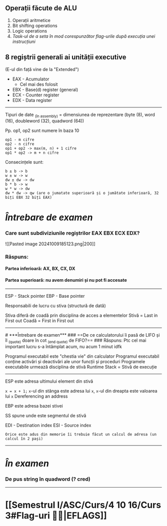 ## Operații făcute de ALU
1. Operații aritmetice
2. Bit shifting operations
3. Logic operations
4. *Task-ul de a seta în mod corespunzător flag-urile după execuția unei instrucțiuni*
## 8 regiștrii generali ai unității executive

(E-ul din față vine de la "Extended")

- EAX - Acumulator
	- Cel mai des folosit
- EBX - Base(d) register (general)
- ECX - Counter register
- EDX - Data register

<hr>

Tipuri de date <sub>(în assembly)</sub> = dimensiunea de reprezentare (byte (8), word (16), doubleword (32), quadword (64))

Pp. op1, op2 sunt numere în baza 10
```
op1 - m cifre
op2 - n cifre
op1 + op2 -> max(m, n) + 1 cifre
op1 * op2 -> m + n cifre
```

Consecințele sunt:
```
b ± b -> b
w ± w -> w
dw ± dw -> dw
b * b -> w
w * w -> dw
dw * dw -> qw (are o jumatate superioară și o jumătate inferioară, 32 biți EBX 32 biți EAX)
```

# ***Întrebare de examen***
### Care sunt subdiviziunile regiștrilor EAX EBX ECX EDX?
![[Pasted image 20241009185123.png|200]]
### Răspuns:
#### Partea inferioară: AX, BX, CX, DX
#### Partea superioară: nu avem denumiri și nu pot fi accesate

<hr>

ESP - Stack pointer
EBP - Base pointer

Responsabili de lucru cu stiva (structură de dată)

Stiva diferă de coadă prin disciplina de acces a elementelor
Stivă = Last in First out
Coadă = First in First out

<hr>
# ***Întrebare de examen***
### ==De ce calculatorului îi pasă de LIFO și îl <sub>(quote)</sub> doare în cot <sub>(end quote)</sub> de FIFO?==
### Răspuns: Ptc cel mai important lucru s-a întâmplat acum, nu acum 1 minut
idfk

Programul executabil este "chestia vie" din calculator
Programul executabil conține activări și deactivări ale unor funcții și proceduri
Programele executabile urmează disciplina de stivă
	Runtime Stack = Stivă de execuție

<hr>

ESP este adresa ultimului element din stivă

`x = x + 1;`
`x`-ul din stânga este adresa lui `x`, `x`-ul din dreapta este valoarea lui `x`
Dereferencing an address

EBP este adresa bazei stivei

SS spune unde este segmentul de stivă

EDI - Destination index
ESI - Source index

	Orice este adus din memorie îi trebuie făcut un calcul de adresa (un calcul în 2 pași)

<hr>

# ***În examen***
### De pus string în quadword (? cred)

<hr>

# [[Semestrul I/ASC/Curs/4 10 16/Curs 3#Flag-uri 🏳️‍🌈|EFLAGS]]

